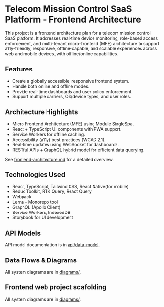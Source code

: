 # Telecom Mission Control SaaS Platform - Frontend Architecture

This project is a frontend architecture plan for a telecom mission control SaaS platform. It addresses real-time device monitoring, role-based access enforcement, and multi-tenant micro-frontend (MFE) architecture to support a11y-friendly, responsive, offline-capable, and scalable experiences across web and mobile devices.,with offline/online capabilities.

## Features

- Create a globally accessible, responsive frontend system.
- Handle both online and offline modes.
- Provide real-time dashboards and user policy enforcement.
- Support multiple carriers, OS/device types, and user roles.

## Architecture Highlights

- Micro Frontend Architecture (MFE) using Module SingleSpa.
- React + TypeScript UI components with PWA support.
- Service Workers for offline caching.
- Accessibility (a11y) best practices (WCAG 2.1).
- Real-time updates using WebSocket for dashboards.
- RESTful APIs + GraphQL hybrid model for efficient data querying.

See [frontend-architecture.md](./frontend-architecture.md) for a detailed overview.

## Technologies Used

- React, TypeScript, Tailwind CSS, React Native(for mobile)
- Redux Toolkit, RTK Query, React Query
- Webpack
- Lerna - Monorepo tool
- GraphQL (Apollo Client)
- Service Workers, IndexedDB
- Storybook for UI development

## API Models

API model documentation is in [api/data-model](./api/data-flow-api-model.md).

## Data Flows & Diagrams

All system diagrams are in [diagrams/](./diagrams/).

## Frontend web project scafolding

All system diagrams are in [diagrams/](./diagrams/).